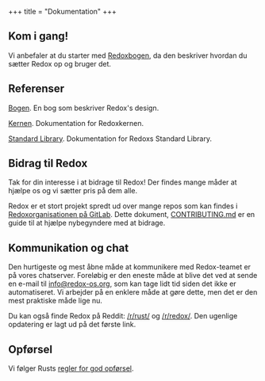 +++
title = "Dokumentation"
+++

## Kom i gang!

Vi anbefaler at du starter med [Redoxbogen](https://doc.redox-os.org/book/), da den beskriver hvordan du sætter Redox op og bruger det.

## Referenser

[Bogen](https://doc.redox-os.org/book/). En bog som beskriver Redox's design.

[Kernen](https://doc.redox-os.org/kernel/kernel/). Dokumentation for Redoxkernen.

[Standard Library](https://doc.redox-os.org/std/std/). Dokumentation for Redoxs Standard Library.

## Bidrag til Redox

Tak for din interesse i at bidrage til Redox!
Der findes mange måder at hjælpe os og vi sætter pris på dem alle.

Redox er et stort projekt spredt ud over mange repos som kan findes i
[Redoxorganisationen på GitLab](https://gitlab.redox-os.org/redox-os). Dette dokument,
[CONTRIBUTING.md](https://gitlab.redox-os.org/redox-os/redox/blob/master/CONTRIBUTING.md)
er en guide til at hjælpe nybegyndere med at bidrage.

## Kommunikation og chat

Den hurtigeste og mest åbne måde at kommunikere med Redox-teamet er på vores
chatserver. Foreløbig er den eneste måde at blive det ved at sende en e-mail til
[info@redox-os.org](mailto:info@redox-os.org), som kan tage lidt tid
siden det ikke er automatiseret. Vi arbejder på en enklere måde at gøre dette,
men det er den mest praktiske måde lige nu.

Du kan også finde Redox på Reddit:
[/r/rust/](https://www.reddit.com/r/rust) og
[/r/redox/](https://www.reddit.com/r/redox). Den ugenlige opdatering er lagt ud på det første link.

## Opførsel
Vi følger Rusts [regler for god opførsel](https://www.rust-lang.org/en-US/conduct.html).
